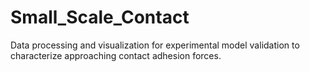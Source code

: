 # Small_Scale_Contact
Data processing and visualization for experimental model validation to characterize approaching contact adhesion forces.
